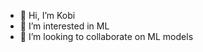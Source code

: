 - 👋 Hi, I’m Kobi
- 👀 I’m interested in ML 
- 💞️ I’m looking to collaborate on ML models

<!---
baget246/baget246 is a ✨ special ✨ repository because its `README.md` (this file) appears on your GitHub profile.
You can click the Preview link to take a look at your changes.
--->
